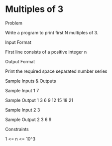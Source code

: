 # Multiples of 3

Problem


Write a program to print first N multiples of 3.


Input Format

First line consists of a positive integer n


Output Format

Print the required space separated number series


Sample Inputs & Outputs

Sample Input 1
7

Sample Output 1
3 6 9 12 15 18 21 



Sample Input 2
3

Sample Output 2
3 6 9 



Constraints

1 <= n <= 10^3


